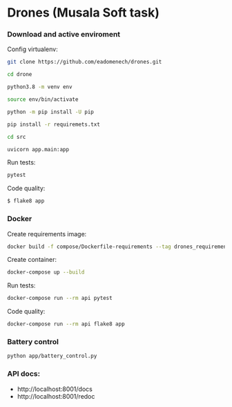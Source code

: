# Drones (Musala Soft task)

### Download and active enviroment

Config virtualenv:

```bash
git clone https://github.com/eadomenech/drones.git
```

```bash
cd drone
```

```bash
python3.8 -m venv env
```

```bash
source env/bin/activate
```

```bash
python -m pip install -U pip
```

```bash
pip install -r requiremets.txt
```

```bash
cd src
```

```bash
uvicorn app.main:app
```

Run tests:

```bash
pytest
```

Code quality:

```bash
$ flake8 app
```

### Docker

Create requirements image:

```bash
docker build -f compose/Dockerfile-requirements --tag drones_requirements .
```

Create container:

```bash
docker-compose up --build
```

Run tests:

```bash
docker-compose run --rm api pytest
```

Code quality:

```bash
docker-compose run --rm api flake8 app
```

### Battery control

```bash
python app/battery_control.py
```

### API docs:

* http://localhost:8001/docs
* http://localhost:8001/redoc